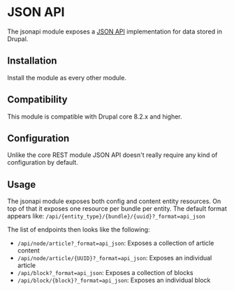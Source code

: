 # JSON API
The jsonapi module exposes a [JSON API](http://jsonapi.org/) implementation for data stored in Drupal.

## Installation

Install the module as every other module.

## Compatibility

This module is compatible with Drupal core 8.2.x and higher.

## Configuration

Unlike the core REST module JSON API doesn't really require any kind of configuration by default.

## Usage

The jsonapi module exposes both config and content entity resources. On top of that it exposes one resource per bundle per entity. The default format appears like: `/api/{entity_type}/{bundle}/{uuid}?_format=api_json`

The list of endpoints then looks like the following:
* `/api/node/article?_format=api_json`: Exposes a collection of article content
* `/api/node/article/{UUID}?_format=api_json`: Exposes an individual article
* `/api/block?_format=api_json`: Exposes a collection of blocks
* `/api/block/{block}?_format=api_json`: Exposes an individual block

